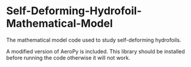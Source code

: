 # Self-Deforming-Hydrofoil-Mathematical-Model
The mathematical model code used to study self-deforming hydrofoils.

A modified version of AeroPy is included. This library should be installed before running the code otherwise it will not work.
